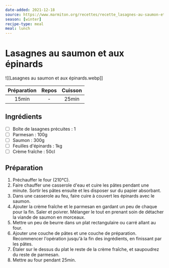 ```yaml
---
date-added: 2021-12-18
source: https://www.marmiton.org/recettes/recette_lasagnes-au-saumon-et-aux-epinards_14665.aspx
season: [winter]
recipe-type: meal
meal: lunch
---
```


# Lasagnes au saumon et aux épinards

![[Lasagnes au saumon et aux épinards.webp]]

| Préparation | Repos | Cuisson |
|:-----------:|:-----:|:-------:|
|    15min    |   -   |  25min  |

## Ingrédients

- [ ] Boîte de lasagnes précuites : 1
- [ ] Parmesan : 100g
- [ ] Saumon : 300g
- [ ] Feuilles d'épinards : 1kg
- [ ] Crème fraîche : 50cl

## Préparation

1. Préchauffer le four (210°C).
2. Faire chauffer une casserole d'eau et cuire les pâtes pendant une minute. Sortir les pâtes ensuite et les disposer sur du papier absorbant.
3. Dans une casserole au feu, faire cuire à couvert les épinards avec le saumon.
4. Ajouter la crème fraîche et le parmesan en gardant un peu de chaque pour la fin. Saler et poivrer. Mélanger le tout en prenant soin de détacher la viande de saumon en morceaux.
5. Mettre un peu de beurre dans un plat rectangulaire ou carré allant au four.
6. Ajouter une couche de pâtes et une couche de préparation. Recommencer l'opération jusqu'à la fin des ingrédients, en finissant par les pâtes.
7. Étaler sur le dessus du plat le reste de la crème fraîche, et saupoudrez du reste de parmesan.
8. Mettre au four pendant 25min.
